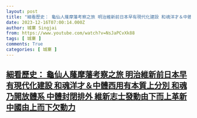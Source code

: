 ```yaml
---
layout: post
title: "細看歷史： 龜仙人蕯摩藩考察之旅 明治維新前日本早有現代化建設 和魂洋才＆中體西用有本質上分別 和魂乃開放體系 中體封閉排外 維新志士發動由下而上革新 中國由上而下欠動力"
date: 2023-12-16T07:00:14.000Z
author: 城寨 Singjai
from: https://www.youtube.com/watch?v=NsJaPCvXk88
tags: [ 城寨 ]
comments: True
categories: [ 城寨 ]
---
```

<!--1702710014000-->
[細看歷史： 龜仙人蕯摩藩考察之旅 明治維新前日本早有現代化建設 和魂洋才＆中體西用有本質上分別 和魂乃開放體系 中體封閉排外 維新志士發動由下而上革新 中國由上而下欠動力](https://www.youtube.com/watch?v=NsJaPCvXk88)
------

<div>

</div>
